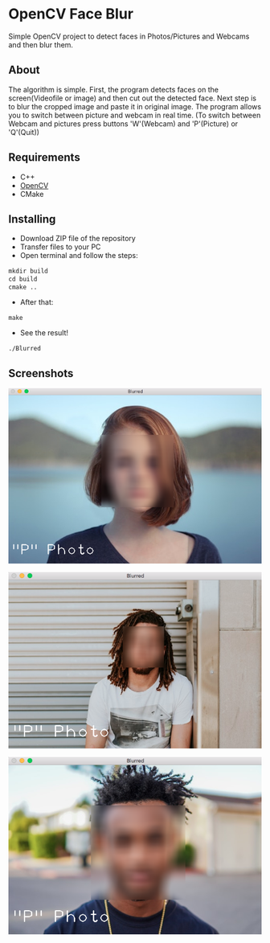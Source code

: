 # OpenCV Face Blur
Simple OpenCV project to detect faces in Photos/Pictures and Webcams and then blur them.

## About
The algorithm is simple. First, the program detects faces on the screen(Videofile or image)
and then cut out the detected face. Next step is to blur the cropped image and paste it in original image.
The program allows you to switch between picture and webcam in real time.
(To switch between Webcam and pictures press buttons 'W'(Webcam) and 'P'(Picture) or 'Q'(Quit)) 

## Requirements
* C++
* [OpenCV](https://github.com/opencv/opencv)
* CMake

## Installing
* Download ZIP file of the repository
* Transfer files to your PC
* Open terminal and follow the steps:
 ```
 mkdir build
 cd build
 cmake ..
 ```
* After that:
 ```
 make
 ```
* See the result!
 ```
 ./Blurred
 ```

## Screenshots
![Alt text](https://github.com/Dobryak99/OpenCV_Face_Blur/blob/main/Screenshots/face.png)

![Alt text](https://github.com/Dobryak99/OpenCV_Face_Blur/blob/main/Screenshots/face2.png)

![Alt text](https://github.com/Dobryak99/OpenCV_Face_Blur/blob/main/Screenshots/face3.png)
